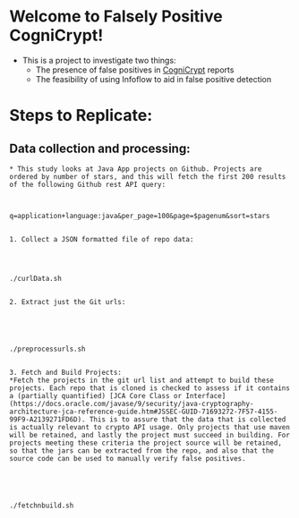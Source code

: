 # Welcome to Falsely Positive CogniCrypt!
  * This is a project to investigate two things:
    * The presence of false positives in [CogniCrypt](https://github.com/CROSSINGTUD/CryptoAnalysis) reports
    * The feasibility of using Infoflow to aid in false positive detection


# Steps to Replicate:

  ## Data collection and processing:
    * This study looks at Java App projects on Github. Projects are ordered by number of stars, and this will fetch the first 200 results of the following Github rest API query:



    q=application+language:java&per_page=100&page=$pagenum&sort=stars    
  

    1. Collect a JSON formatted file of repo data:




    ./curlData.sh


    2. Extract just the Git urls:





    ./preprocessurls.sh


    3. Fetch and Build Projects:
    *Fetch the projects in the git url list and attempt to build these projects. Each repo that is cloned is checked to assess if it contains a (partially quantified) [JCA Core Class or Interface](https://docs.oracle.com/javase/9/security/java-cryptography-architecture-jca-reference-guide.htm#JSSEC-GUID-71693272-7F57-4155-99F9-A2139271FD6D). This is to assure that the data that is collected is actually relevant to crypto API usage. Only projects that use maven will be retained, and lastly the project must succeed in building. For projects meeting these criteria the project source will be retained, so that the jars can be extracted from the repo, and also that the source code can be used to manually verify false positives.





    ./fetchnbuild.sh




